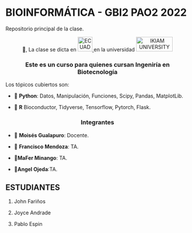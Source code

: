 # BIOINFORMÁTICA - GBI2 PAO2 2022
Repositorio principal de la clase. 

<p align="center">👋, La clase se dicta en <a href="https://ecuador.travel/en/"> <img alt="ECUADOR" src="https://icons.iconarchive.com/icons/wikipedia/flags/128/EC-Ecuador-Flag-icon.png" width="40" height="40"> </a> en la universidad <a href="https://www.ikiam.edu.ec/"> <img alt="IKIAM UNIVERSITY" src="https://eva.ikiam.edu.ec/pluginfile.php/1/core_admin/logo/0x150/1636497623/logotipoIkiam.png" width="100" height="40"> </a> </p>

<h3 align="center">Este es un curso para quienes cursan Ingeniría en Biotecnología</h3>

Los tópicos cubiertos son: 
- 🔭 **Python**: Datos, Manipulación, Funciones, Scipy, Pandas, MatplotLib.  

- 🌱 **R** Bioconductor, Tidyverse, Tensorflow, Pytorch, Flask.

<h3 align="center">Integrantes</h3>

- 🔭 **Moisés Gualapuro**: Docente.  

- 🌱 **Francisco Mendoza**: TA.

- 👋**MaFer Minango**: TA.

-  🌱**Angel Ojeda**:TA.

## ESTUDIANTES

1. John Fariños

2. Joyce Andrade

3. Pablo Espin

